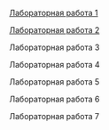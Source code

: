 [Лабораторная работа 1](https://olyafelicity.github.io/#labrab)

[Лабораторная работа 2](https://olyafelicity.github.io/#lr2)

Лабораторная работа 3

Лабораторная работа 4

Лабораторная работа 5

Лабораторная работа 6

Лабораторная работа 7
